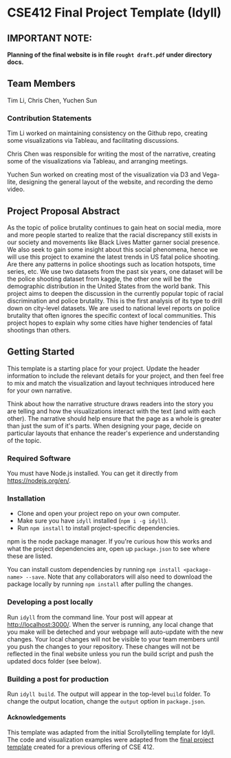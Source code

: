 # CSE412 Final Project Template (Idyll)

## IMPORTANT NOTE:
**Planning of the final website is in file `rought draft.pdf` under directory docs.**

## Team Members

Tim Li, Chris Chen, Yuchen Sun

### Contribution Statements

Tim Li worked on maintaining consistency on the Github repo, creating some visualizations via Tableau, and facilitating discussions.

Chris Chen was responsible for writing the most of the narrative, creating some of the visualizations via Tableau, and arranging meetings.

Yuchen Sun worked on creating most of the visualization via D3 and Vega-lite, designing the general layout of the website, and recording the demo video.

## Project Proposal Abstract

As the topic of police brutality continues to gain heat on social media, more and more people started to realize that the racial discrepancy still exists in our society and movements like Black Lives Matter garner social presence. We also seek to gain some insight about this social phenomena, hence we will use this project to examine the latest trends in US fatal police shooting. Are there any patterns in police shootings such as location hotspots, time series, etc. We use two datasets from the past six years, one dataset will be the police shooting dataset from kaggle, the other one will be the demographic distribution in the United States from the world bank. This project aims to deepen the discussion in the currently popular topic of racial discrimination and police brutality. This is the first analysis of its type to drill down on city-level datasets. We are used to national level reports on police brutality that often ignores the specific context of local communities. This project hopes to explain why some cities have higher tendencies of fatal shootings than others.


## Getting Started

This template is a starting place for your project. Update the header information to include the relevant details for your project, and then feel free to mix and match the visualization and layout techniques introduced here for your own narrative.

Think about how the narrative structure draws readers into the story you are telling and how the visualizations interact with the text (and with each other). The narrative should help ensure that the page as a whole is greater than just the sum of it's parts. When designing your page, decide on particular layouts that enhance the reader's experience and understanding of the topic.

### Required Software

You must have Node.js installed. You can get it directly from https://nodejs.org/en/.

### Installation

- Clone and open your project repo on your own computer.
- Make sure you have `idyll` installed (`npm i -g idyll`).
- Run `npm install` to install project-specific dependencies.

npm is the node package manager. If you're curious how this works and what the project dependencies are, open up `package.json` to see where these are listed.

You can install custom dependencies by running `npm install <package-name> --save`. Note that any collaborators will also need to download the package locally by running `npm install` after pulling the changes.

### Developing a post locally

Run `idyll` from the command line. Your post will appear at [http://localhost:3000/](http://localhost:3000/). When the server is running, any local change that you make will be deteched and your webpage will auto-update with the new changes. Your local changes will not be visible to your team members until you push the changes to your repository. These changes will not be reflected in the final website unless you run the build script and push the updated docs folder (see below).

### Building a post for production

Run `idyll build`. The output will appear in the top-level `build` folder. To change the output location, change the `output` option in `package.json`.

#### Acknowledgements

This template was adapted from the initial Scrollytelling template for Idyll. The code and visualization examples were adapted from the [final project template](https://github.com/cse412-21w/project-demo) created for a previous offering of CSE 412.
